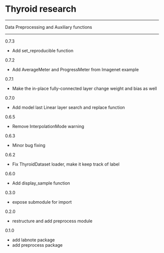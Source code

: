 # Thyroid research
------

Data Preprocessing and Auxiliary functions

------
0.7.3
- Add set_reproducible function

0.7.2
- Add AverageMeter and ProgressMeter from Imagenet example

0.7.1
- Make the in-place fully-connected layer change weight and bias as well 

0.7.0
- Add model last Linear layer search and replace function

0.6.5
- Remove InterpolationMode warning

0.6.3
- Minor bug fixing

0.6.2
- Fix ThyroidDataset loader, make it keep track of label

0.6.0
- Add display_sample function 

0.3.0
- expose submodule for import

0.2.0
- restructure and add preprocess module 

0.1.0
- add labnote package
- add preprocess package
